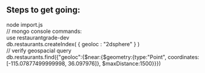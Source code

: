 <h2>Steps to get going:</h2>

node import.js<br/>
// mongo console commands:<br/>
use restaurantgrade-dev<br/>
db.restaurants.createIndex( { geoloc \: "2dsphere\" } ) <br>
// verify geospacial query<br/>
db.restaurants.find({"geoloc":{$near:{$geometry:{type:"Point", coordinates:[-115.07877499999998, 36.097976]}, $maxDistance:1500}}})<br/>
